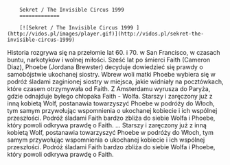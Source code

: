 
        Sekret / The Invisible Circus 1999 
        =============
        
        [![Sekret / The Invisible Circus 1999 ](http://vidos.pl/images/player.gif)](http://vidos.pl/sekret-the-invisible-circus-1999)
        
        
 Historia rozgrywa się na przełomie lat 60. i 70. w San Francisco, w czasach buntu, narkotyków i wolnej miłości. Sześć lat po śmierci Faith (Cameron Diaz), Phoebe (Jordana Brewster) decyduje dowiedzieć się prawdy o samobójstwie ukochanej siostry. Wbrew woli matki Phoebe wybiera się w podróż śladami zaginionej siostry w miejsca, jakie widniały na pocztówkach, które czasem otrzymywała od Faith. Z Amsterdamu wyrusza do Paryża, gdzie odnajduje byłego chłopaka Faith - Wolfa. Starszy i zaręczony już z inną kobietą Wolf, postanawia towarzyszyć Phoebe w podróży do Włoch, tym samym przywołując wspomnienia o ukochanej kobiecie i ich wspólnej przeszłości. Podróż śladami Faith bardzo zbliża do siebie Wolfa i Phoebe, który powoli odkrywa prawdę o Faith.  ... Starszy i zaręczony już z inną kobietą Wolf, postanawia towarzyszyć Phoebe w podróży do Włoch, tym samym przywołując wspomnienia o ukochanej kobiecie i ich wspólnej przeszłości. Podróż śladami Faith bardzo zbliża do siebie Wolfa i Phoebe, który powoli odkrywa prawdę o Faith.
    
